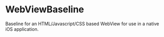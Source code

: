 # WebViewBaseline
Baseline for an HTML/Javascript/CSS based WebView for use in a native iOS application.
